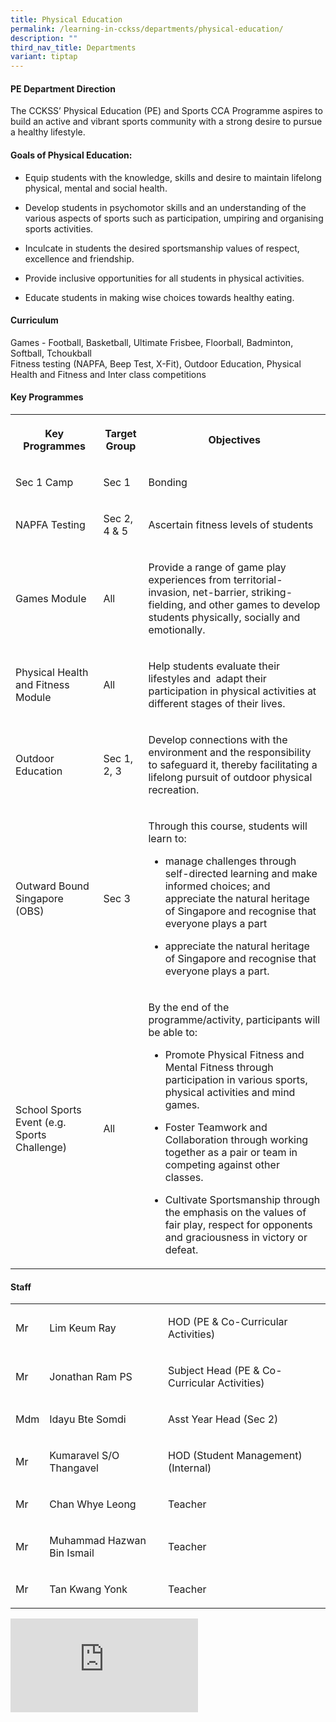 ```yaml
---
title: Physical Education
permalink: /learning-in-cckss/departments/physical-education/
description: ""
third_nav_title: Departments
variant: tiptap
---
```

<h4><strong>PE Department Direction</strong></h4>
<p>The CCKSS’ Physical Education (PE) and Sports CCA Programme aspires to
build an active and vibrant sports community with a strong desire to pursue
a healthy lifestyle.</p>
<h4><strong>Goals of Physical Education:</strong></h4>
<ul data-tight="true" class="tight">
<li>
<p>Equip students with the knowledge, skills and desire to maintain lifelong
physical, mental and social health.</p>
</li>
<li>
<p>Develop students in psychomotor skills and an understanding of the various
aspects of sports such as participation, umpiring and organising sports
activities.</p>
</li>
<li>
<p>Inculcate in students the desired sportsmanship values of respect, excellence
and friendship.</p>
</li>
<li>
<p>Provide inclusive opportunities for all students in physical activities.</p>
</li>
<li>
<p>Educate students in making wise choices towards healthy eating.</p>
</li>
</ul>
<h4><strong>Curriculum</strong></h4>
<p>Games - Football, Basketball, Ultimate Frisbee, Floorball, Badminton,
Softball, Tchoukball
<br>Fitness testing (NAPFA, Beep Test, X-Fit), Outdoor Education, Physical
Health and Fitness and Inter class competitions</p>
<h4><strong>Key Programmes</strong></h4>
<table style="minWidth: 75px">
<colgroup>
<col>
<col>
<col>
</colgroup>
<tbody>
<tr>
<th rowspan="1" colspan="1">
<p>Key Programmes</p>
</th>
<th rowspan="1" colspan="1">
<p>Target Group</p>
</th>
<th rowspan="1" colspan="1">
<p>Objectives</p>
</th>
</tr>
<tr>
<td rowspan="1" colspan="1">
<p>Sec 1 Camp</p>
</td>
<td rowspan="1" colspan="1">
<p>Sec 1</p>
</td>
<td rowspan="1" colspan="1">
<p>Bonding</p>
</td>
</tr>
<tr>
<td rowspan="1" colspan="1">
<p>NAPFA Testing</p>
</td>
<td rowspan="1" colspan="1">
<p>Sec 2, 4 &amp; 5</p>
</td>
<td rowspan="1" colspan="1">
<p>Ascertain fitness levels of students</p>
</td>
</tr>
<tr>
<td rowspan="1" colspan="1">
<p>Games Module</p>
</td>
<td rowspan="1" colspan="1">
<p>All</p>
</td>
<td rowspan="1" colspan="1">
<p>Provide a range of game play experiences from territorial-invasion, net-barrier,
striking-fielding, and other games to develop students physically, socially
and emotionally.</p>
</td>
</tr>
<tr>
<td rowspan="1" colspan="1">
<p>Physical Health and Fitness Module</p>
</td>
<td rowspan="1" colspan="1">
<p>All</p>
</td>
<td rowspan="1" colspan="1">
<p>Help students evaluate their lifestyles and&nbsp; adapt their participation
in physical activities at different stages of their lives.</p>
</td>
</tr>
<tr>
<td rowspan="1" colspan="1">
<p>Outdoor Education</p>
</td>
<td rowspan="1" colspan="1">
<p>Sec 1, 2, 3</p>
</td>
<td rowspan="1" colspan="1">
<p>Develop connections with the environment and the responsibility to safeguard
it, thereby facilitating a lifelong pursuit of outdoor physical recreation.</p>
</td>
</tr>
<tr>
<td rowspan="1" colspan="1">
<p>Outward Bound Singapore (OBS)</p>
</td>
<td rowspan="1" colspan="1">
<p>Sec 3</p>
</td>
<td rowspan="1" colspan="1">
<p>Through this course, students will learn to:</p>
<ul data-tight="true" class="tight">
<li>
<p>manage challenges through self-directed learning and make informed choices;
and appreciate the natural heritage of Singapore and recognise that everyone
plays a part</p>
</li>
<li>
<p>appreciate the natural heritage of Singapore and recognise that everyone
plays a part.</p>
</li>
</ul>
</td>
</tr>
<tr>
<td rowspan="1" colspan="1">
<p>School Sports Event (e.g. Sports Challenge)</p>
</td>
<td rowspan="1" colspan="1">
<p>All</p>
</td>
<td rowspan="1" colspan="1">
<p>By the end of the programme/activity, participants will be able to:</p>
<ul data-tight="true" class="tight">
<li>
<p>Promote Physical Fitness and Mental Fitness through participation in various
sports, physical activities and mind games.</p>
</li>
<li>
<p>Foster Teamwork and Collaboration through working together as a pair or
team in competing against other classes.</p>
</li>
<li>
<p>Cultivate Sportsmanship through the emphasis on the values of fair play,
respect for opponents and graciousness in victory or defeat.</p>
</li>
</ul>
</td>
</tr>
</tbody>
</table>
<h4><strong>Staff</strong></h4>
<table style="minWidth: 75px">
<colgroup>
<col>
<col>
<col>
</colgroup>
<tbody>
<tr>
<td rowspan="1" colspan="1">
<p>Mr</p>
</td>
<td rowspan="1" colspan="1">
<p>Lim Keum Ray</p>
</td>
<td rowspan="1" colspan="1">
<p>HOD (PE &amp; Co-Curricular Activities)</p>
</td>
</tr>
<tr>
<td rowspan="1" colspan="1">
<p>Mr</p>
</td>
<td rowspan="1" colspan="1">
<p>Jonathan Ram PS</p>
</td>
<td rowspan="1" colspan="1">
<p>Subject Head (PE &amp; Co-Curricular Activities)</p>
</td>
</tr>
<tr>
<td rowspan="1" colspan="1">
<p>Mdm</p>
</td>
<td rowspan="1" colspan="1">
<p>Idayu Bte Somdi</p>
</td>
<td rowspan="1" colspan="1">
<p>Asst Year Head (Sec 2)</p>
</td>
</tr>
<tr>
<td rowspan="1" colspan="1">
<p>Mr</p>
</td>
<td rowspan="1" colspan="1">
<p>Kumaravel S/O Thangavel</p>
</td>
<td rowspan="1" colspan="1">
<p>HOD (Student Management) (Internal)</p>
</td>
</tr>
<tr>
<td rowspan="1" colspan="1">
<p>Mr</p>
</td>
<td rowspan="1" colspan="1">
<p>Chan Whye Leong</p>
</td>
<td rowspan="1" colspan="1">
<p>Teacher</p>
</td>
</tr>
<tr>
<td rowspan="1" colspan="1">
<p>Mr</p>
</td>
<td rowspan="1" colspan="1">
<p>Muhammad Hazwan Bin Ismail</p>
</td>
<td rowspan="1" colspan="1">
<p>Teacher</p>
</td>
</tr>
<tr>
<td rowspan="1" colspan="1">
<p>Mr</p>
</td>
<td rowspan="1" colspan="1">
<p>Tan Kwang Yonk</p>
</td>
<td rowspan="1" colspan="1">
<p>Teacher</p>
</td>
</tr>
</tbody>
</table>
<div class="iframe-wrapper">
<iframe allowfullscreen="true" frameborder="0" src="https://docs.google.com/presentation/d/e/2PACX-1vRk5p2me1FedljhvKwhpovdGISGYpDx6zUq3AUPUUSrSQJAkdbUGT2Z1GNJLD-CvxKhFe3ey_BrXsGl/embed?start=true&amp;loop=true&amp;delayms=3000"></iframe>
</div>
<p></p>
